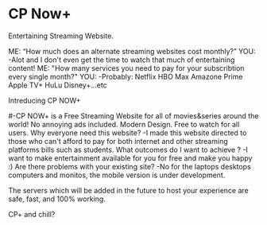 # CP Now+
Entertaining Streaming Website.

ME: “How much does an alternate streaming websites cost monthly?”
YOU: -Alot and I don't even get the time to watch that much of entertaining content!
ME: "How many services you need to pay for your subscribtion every single month?"
YOU: -Probably: Netflix HBO Max Amazone Prime Apple TV+ HuLu Disney+...etc

Intreducing CP NOW+

#-CP NOW+ is a Free Streaming Website for all of movies&series around the world!
No annoying ads included.
Modern Design.
Free to watch for all users.
Why everyone need this website?
-I made this website directed to those who can't afford to pay for both internet and other streaming platforms bills such as students.
What outcomes do I want to achieve ?
-I want to make entertainment available for you for free and make you happy :)
Are there problems with your existing site?
-No for the laptops desktops computers and monitos, the mobile version is under development.

The servers which will be added in the future to host your experience are safe, fast, and 100% working.

CP+ and chill?
